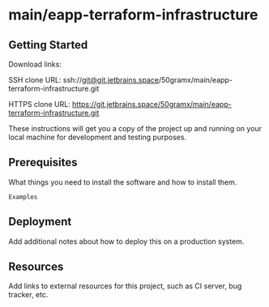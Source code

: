 # main/eapp-terraform-infrastructure



## Getting Started

Download links:

SSH clone URL: ssh://git@git.jetbrains.space/50gramx/main/eapp-terraform-infrastructure.git

HTTPS clone URL: https://git.jetbrains.space/50gramx/main/eapp-terraform-infrastructure.git



These instructions will get you a copy of the project up and running on your local machine for development and testing purposes.

## Prerequisites

What things you need to install the software and how to install them.

```
Examples
```

## Deployment

Add additional notes about how to deploy this on a production system.

## Resources

Add links to external resources for this project, such as CI server, bug tracker, etc.
